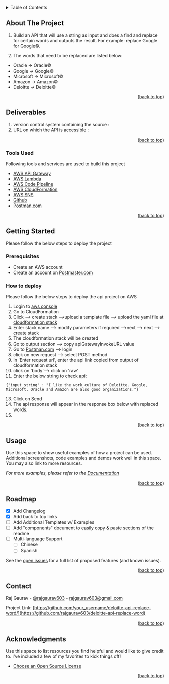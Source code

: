 <!-- Word replacement api on AWS cloud: See: https://github.com/rajgaurav603/deloitte-api-replace-word/blob/main/api-lambda-word-replace-cfstack.yaml -->
<a name="readme-top"></a>


<!-- TABLE OF CONTENTS -->
<details>
  <summary>Table of Contents</summary>
  <ol>
    <li>
      <a href="#about-the-project">About The Project</a>
      <ul>
        <li><a href="#built-with">Built With</a></li>
      </ul>
    </li>
    <li>
      <a href="#getting-started">Getting Started</a>
      <ul>
        <li><a href="#prerequisites">Prerequisites</a></li>
        <li><a href="#installation">Installation</a></li>
      </ul>
    </li>
    <li><a href="#usage">Usage</a></li>
    <li><a href="#roadmap">Roadmap</a></li>
    <li><a href="#contributing">Contributing</a></li>
    <li><a href="#license">License</a></li>
    <li><a href="#contact">Contact</a></li>
    <li><a href="#acknowledgments">Acknowledgments</a></li>
  </ol>
</details>

<!-- ABOUT THE PROJECT -->
## About The Project

1. Build an API that will use a string as input and does a find and replace for certain words and outputs the result. 
For example: replace Google for Google©. 

2. The words that need to be replaced are listed below:
* Oracle -> Oracle©
* Google -> Google©
* Microsoft -> Microsoft©
* Amazon -> Amazon©
* Deloitte -> Deloitte©

<p align="right">(<a href="#readme-top">back to top</a>)</p>

## Deliverables

1. version control system containing the source : 
2. URL on which the API is accessible : 

<p align="right">(<a href="#readme-top">back to top</a>)</p>

### Tools Used

Following tools and services are used to build this project

* [AWS API Gateway](https://aws.amazon.com/api-gateway/)
* [AWS Lambda](https://aws.amazon.com/lambda/)
* [AWS Code Pipeline](https://aws.amazon.com/codepipeline/)
* [AWS CloudFormation](https://aws.amazon.com/cloudformation/)
* [AWS SNS](https://aws.amazon.com/sns)
* [Github](https://github.com)
* [Postman.com](https://www.postman.com)

<p align="right">(<a href="#readme-top">back to top</a>)</p>


<!-- GETTING STARTED -->
## Getting Started
Please follow the below steps to deploy the project

### Prerequisites
* Create an AWS account
* Create an account on [Postmaster.com](https://www.postman.com)

### How to deploy

Please follow the below steps to deploy the api project on AWS

1. Login to [aws console](https://aws.amazon.com/console/)
2. Go to CloudFormation
3. Click --> create stack -->upload a template file --> upload the yaml file at [cloudformation stack](https://github.com/rajgaurav603/deloitte-api-replace-word/blob/main/api-lambda-word-replace-cfstack.yaml)
4. Enter stack name --> modify parameters if required -->next --> next --> create stack
5. The cloudformation stack will be created
6. Go to output section --> copy apiGatewayInvokeURL value
7. Go to [Postman.com](https://www.postman.com) --> login
8. click on new request  --> select POST method 
9. In 'Enter request url', enter the api link copied from output of cloudformation stack
10. click on 'body'--> click on 'raw'
11. Enter the below string to check api: 
   ```
   {"input_string" : "I like the work culture of Deloitte. Google, Microsoft, Oracle and Amazon are also good organizations."}
   ```
13. Click on Send
14. The api response will appear in the response box below with replaced words.
15. 

<p align="right">(<a href="#readme-top">back to top</a>)</p>


<!-- USAGE EXAMPLES -->
## Usage

Use this space to show useful examples of how a project can be used. Additional screenshots, code examples and demos work well in this space. You may also link to more resources.

_For more examples, please refer to the [Documentation](https://example.com)_

<p align="right">(<a href="#readme-top">back to top</a>)</p>



<!-- ROADMAP -->
## Roadmap

- [x] Add Changelog
- [x] Add back to top links
- [ ] Add Additional Templates w/ Examples
- [ ] Add "components" document to easily copy & paste sections of the readme
- [ ] Multi-language Support
    - [ ] Chinese
    - [ ] Spanish

See the [open issues](https://github.com/othneildrew/Best-README-Template/issues) for a full list of proposed features (and known issues).

<p align="right">(<a href="#readme-top">back to top</a>)</p>


<!-- CONTACT -->
## Contact

Raj Gaurav - [@rajgaurav603](https://www.linkedin.com/in/raj-gaurav-b0a93a8b/) - rajgaurav603@gmail.com

Project Link: [https://github.com/your_username/deloitte-api-replace-word/](https://github.com/rajgaurav603/deloitte-api-replace-word)

<p align="right">(<a href="#readme-top">back to top</a>)</p>



<!-- ACKNOWLEDGMENTS -->
## Acknowledgments

Use this space to list resources you find helpful and would like to give credit to. I've included a few of my favorites to kick things off!

* [Choose an Open Source License](https://choosealicense.com)

<p align="right">(<a href="#readme-top">back to top</a>)</p>




